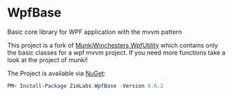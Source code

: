 # WpfBase
Basic core library for WPF application with the mvvm pattern

This project is a fork of [MunkiWinchesters WpfUtility](https://github.com/MunkiWinchester/WpfUtility) which contains only the basic classes for a wpf mvvm project.
If you need more functions take a look at the project of munki!

The Project is available via [NuGet](https://www.nuget.org/packages/ZimLabs.WpfBase/):
```powershell
PM> Install-Package ZimLabs.WpfBase -Version 0.0.2
```

